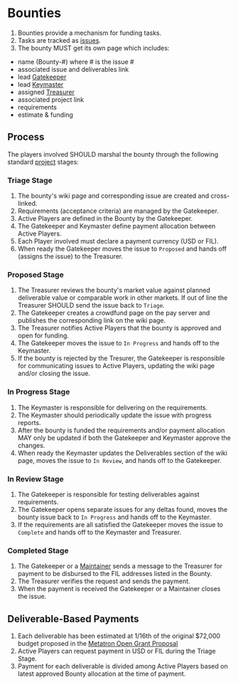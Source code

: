 # Bounties

1. Bounties provide a mechanism for funding tasks.
1. Tasks are tracked as [issues](https://github.com/cryptotechguru/EDENomicon/issues).
1. The bounty MUST get its own page which includes:
* name (Bounty-#) where # is the issue #
* associated issue and deliverables link
* lead [Gatekeeper](/Roles/Gatekeeper)
* lead [Keymaster](/Roles/Keymaster)
* assigned [Treasurer](/Roles/Treasurer)
* associated project link
* requirements
* estimate & funding

## Process

The players involved SHOULD marshal the bounty through the following standard [project](https://github.com/cryptotechguru/EDENomicon/projects) stages:

### Triage Stage

1. The bounty's wiki page and corresponding issue are created and cross-linked.
1. Requirements (acceptance criteria) are managed by the Gatekeeper.
2. Active Players are defined in the Bounty by the Gatekeeper.
3. The Gatekeeper and Keymaster define payment allocation between Active Players.
4. Each Player involved must declare a payment currency (USD or FIL).
5. When ready the Gatekeeper moves the issue to `Proposed` and hands off (assigns the issue) to the Treasurer.

### Proposed Stage

1. The Treasurer reviews the bounty's market value against planned deliverable value or comparable work in other markets. If out of line the Treasurer SHOULD send the issue back to `Triage`.
1. The Gatekeeper creates a crowdfund page on the pay server and publishes the corresponding link on the wiki page.
1. The Treasurer notifies Active Players that the bounty is approved and open for funding.
1. The Gatekeeper moves the issue to `In Progress` and hands off to the Keymaster.
1. If the bounty is rejected by the Tresurer, the Gatekeeper is responsible for communicating issues to Active Players, updating the wiki page and/or closing the issue.

### In Progress Stage

1. The Keymaster is responsible for delivering on the requirements.
1. The Keymaster should periodically update the issue with progress reports.
1. After the bounty is funded the requirements and/or payment allocation MAY only be updated if both the Gatekeeper and Keymaster approve the changes.
1. When ready the Keymaster updates the Deliverables section of the wiki page, moves the issue to `In Review`, and hands off to the Gatekeeper.

### In Review Stage

1. The Gatekeeper is responsible for testing deliverables against requirements.
1. The Gatekeeper opens separate issues for any deltas found, moves the bounty issue back to `In Progress` and hands off to the Keymaster.
1. If the requirements are all satisfied the Gatekeeper moves the issue to `Complete` and hands off to the Keymaster and Treasurer.

### Completed Stage

1. The Gatekeeper or a [Maintainer](/Roles/Maintainer) sends a message to the Treasurer for payment to be disbursed to the FIL addresses listed in the Bounty.
1. The Treasurer verifies the request and sends the payment.
1. When the payment is received the Gatekeeper or a Maintainer closes the issue.

## Deliverable-Based Payments

1. Each deliverable has been estimated at 1/16th of the original $72,000 budget proposed in the [Metatron Open Grant Proposal](https://github.com/Flaxscrip/devgrants/blob/Flaxscrip-patch-1/open-grant-proposals/open-proposal-metatron.md)
1. Active Players can request payment in USD or FIL during the Triage Stage.
1. Payment for each deliverable is divided among Active Players based on latest approved Bounty allocation at the time of payment.
